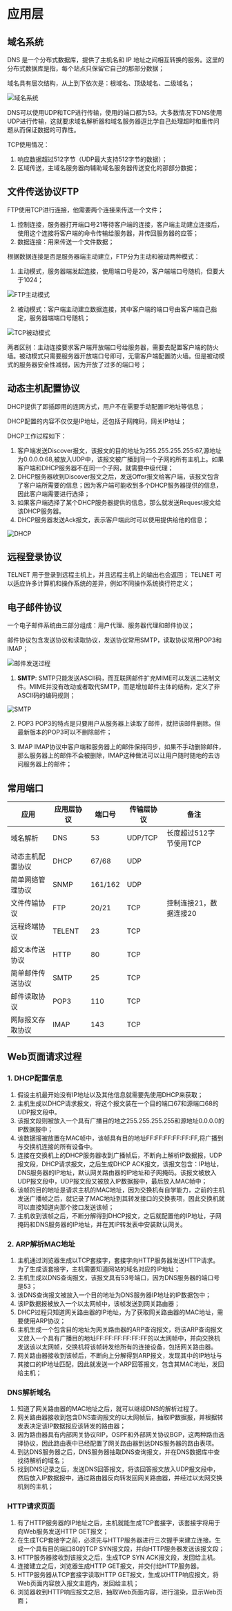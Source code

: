 # 应用层

## 域名系统
DNS 是一个分布式数据库，提供了主机名和 IP 地址之间相互转换的服务。这里的分布式数据库是指，每个站点只保留它自己的那部分数据；

域名具有层次结构，从上到下依次是：根域名、顶级域名、二级域名；

![域名系统](img/域名系统.jpg)

DNS可以使用UDP和TCP进行传输，使用的端口都为53。大多数情况下DNS使用UDP进行传输，这就要求域名解析器和域名服务器逗比学自己处理超时和重传问题从而保证数据的可靠性。

TCP使用情况：
1. 响应数据超过512字节（UDP最大支持512字节的数据）；
2. 区域传送，主域名服务器向辅助域名服务器传送变化的那部分数据；

## 文件传送协议FTP
FTP使用TCP进行连接，他需要两个连接来传送一个文件；
1. 控制连接，服务器打开端口号21等待客户端的连接，客户端主动建立连接后，使用这个连接将客户端的命令传输给服务器，并传回服务器的应答；
2. 数据连接：用来传送一个文件数据；

根据数据连接是否是服务器端主动建立，FTP分为主动和被动两种模式：
1. 主动模式，服务器端发起连接，使用端口号是20，客户端端口号随机，但要大于1024；

![FTP主动模式](img/FTP主动模式.jpg)

2. 被动模式：客户端主动建立数据连接，其中客户端的端口号由客户端自己指定，服务器端端口号随机；

![TCP被动模式](img/TCP被动模式.jpg)

两者区别：主动连接要求客户端开放端口号给服务器，需要去配置客户端的防火墙。被动模式只需要服务器开放端口号即可，无需客户端配置防火墙。但是被动模式的服务器安全性减弱，因为开放了过多的端口号；

## 动态主机配置协议
DHCP提供了即插即用的连网方式，用户不在需要手动配置IP地址等信息；

DHCP配置的内容不仅仅是IP地址，还包括子网掩码，网关IP地址；

DHCP工作过程如下：
1. 客户端发送Discover报文，该报文的目的地址为255.255.255.255:67,源地址为0.0.0.0:68,被放入UDP中，该报文被广播到同一个子网的所有主机上。如果客户端和DHCP服务器不在同一个子网，就需要中级代理；
2. DHCP服务器收到Discover报文之后，发送Offer报文给客户端，该报文包含了客户端所需要的信息；因为客户端可能收到多个DHCP服务器提供的信息，因此客户端需要进行选择；
3. 如果客户端选择了某个DHCP服务器提供的信息，那么就发送Request报文给该DHCP服务器。
4. DHCP服务器发送Ack报文，表示客户端此时可以使用提供给他的信息；

![DHCP](img/DHCP.jpg)

## 远程登录协议
TELNET 用于登录到远程主机上，并且远程主机上的输出也会返回；
TELNET 可以适应许多计算机和操作系统的差异，例如不同操作系统换行符定义；

## 电子邮件协议
一个电子邮件系统由三部分组成：用户代理、服务器代理和邮件协议；

邮件协议包含发送协议和读取协议，发送协议常用SMTP，读取协议常用POP3和IMAP；

![邮件发送过程](img/邮件发送过程.png)

1. **SMTP**:
   SMTP只能发送ASCII码，而互联网邮件扩充MIME可以发送二进制文件。MIME并没有改动或者取代SMTP，而是增加邮件主体的结构，定义了非ASCII码的编码规则；

![SMTP](img/SMTP.png)

2. POP3
   POP3的特点是只要用户从服务器上读取了邮件，就把该邮件删除。但最新版本的POP3可以不删除邮件；

3. IMAP
   IMAP协议中客户端和服务器上的邮件保持同步，如果不手动删除邮件，那么服务器上的邮件不会被删除，IMAP这种做法可以让用户随时随地的去访问服务器上的邮件；

## 常用端口
|应用    | 应用层协议    | 端口号      | 传输层协议     |  备注          |
| ------ | ------ | ------ | ------ | ------ |
|域名解析 | DNS | 53 | UDP/TCP|长度超过512字节使用TCP|
|动态主机配置协议 | DHCP | 67/68 | UDP |  |
|简单网络管理协议 | SNMP | 161/162 | UDP |   |
|文件传输协议 | FTP | 20/21 | TCP | 控制连接21，数据连接20 |
|远程终端协议 | TELENT | 23 | TCP |    |
|超文本传送协议 | HTTP | 80 | TCP |    |
|简单邮件传送协议 | SMTP | 25 | TCP |     |
|邮件读取协议 | POP3 | 110 | TCP |     |
|网际报文存取协议 | IMAP | 143 | TCP |     |

## Web页面请求过程
### 1. DHCP配置信息
1. 假设主机最开始没有IP地址以及其他信息就需要先使用DHCP来获取；
2. 主机生成以DHCP请求报文，将这个报文装在一个目的端口67和源端口68的UDP报文段中。
3. 该报文段则被放入一个具有广播目的地之255.255.255.255和源地址0.0.0.0的IP数据报中；
4. 该数据报被放置在MAC帧中，该帧具有目的地址FF:FF:FF:FF:FF:FF,将广播到与交换机连接的所有设备中。
5. 连接在交换机上的DHCP服务器收到广播帧后，不断向上解析IP数据报，UDP报文段，DHCP请求报文，之后生成DHCP ACK报文，该报文包含：IP地址，DNS服务器的IP地址，默认网关路由器的IP地址和子网掩码。该报文被放入UDP报文段中，UDP报文段又被放入IP数据报中，最后放入MAC帧中；
6. 该帧的目的地址是请求主机的MAC地址，因为交换机有自学能力，之前的主机发送广播帧之后，就记录了MAC地址到其转发接口的交换表项，因此交换机就可以直接知道向那个接口发送该帧；
7. 主机收到该帧之后，不断分解得到DHCP报文，之后就配置他的IP地址，子网掩码和DNS服务器的IP地址，并在其IP转发表中安装默认网关。

### 2. ARP解析MAC地址
1. 主机通过浏览器生成以TCP套接字，套接字向HTTP服务器发送HTTP请求。为了生成该套接字，主机需要知道网站的域名对应的IP地址；
2. 主机生成以DNS查询报文，该报文具有53号端口，因为DNS服务器的端口号是53；
3. 该DNS查询报文被放入一个目的地址为DNS服务器IP地址的IP数据包中；
4. 该IP数据报被放入一个以太网帧中，该帧发送到网关路由器；
5. DHCP过程只知道网关路由器的IP地址，为了获取网关路由器的MAC地址，需要使用ARP协议；
6. 主机生成一个包含目的地址为网关路由器的ARP查询报文，将该ARP查询报文又放入一个具有广播目的地址FF:FF:FF:FF:FF:FF的以太网帧中，并向交换机发送该以太网帧，交换机将该帧转发给所有的连接设备，包括网关路由器。
7. 网关路由器接收到该帧后，不断向上分解得到ARP报文，发现其中的IP地址与其接口的IP地址匹配，因此就发送一个ARP回答报文，包含其MAC地址，发回给主机；

### DNS解析域名
1. 知道了网关路由器的MAC地址之后，就可以继续DNS的解析过程了。
2. 网关路由器接收到包含DNS查询报文的以太网帧后，抽取IP数据报，并根据转发表决定该IP数据报应该转发的路由器；
3. 因为路由器具有内部网关协议RIP，OSPF和外部网关协议BGP，这两种路由选择协议，因此路由表中已经配置了网关路由器到达DNS服务器的路由表项。
4. 到达DNS服务器之后，DNS服务器抽取DNS查询报文，并在DNS数据库中查找待解析的域名；
5. 找到DNS记录之后，发送DNS回答报文，将该回答报文放入UDP报文段中，然后放入IP数据报中，通过路由器反向转发回网关路由器，并经过以太网交换机到的主机；

### HTTP请求页面
1. 有了HTTP服务器的IP地址之后，主机就能生成TCP套接字，该套接字将用于向Web服务发送HTTP GET报文；
2. 在生成TCP套接字之前，必须先与HTTP服务器进行三次握手来建立连接。生成一个具有目的端口80的TCP SYN报文段，并向HTTP服务器发送该报文段；
3. HTTP服务器接收到该报文之后，生成TCP SYN ACK报文段，发回给主机。
4. 连接建立之后，浏览器生成HTTP GET报文，并交付给HTTP服务器。
5. HTTP服务器从TCP套接字读取HTTP GET报文，生成以HTTP响应报文，将Web页面内容放入报文主题内，发回给主机；
6. 浏览器收到HTTP响应报文之后，抽取Web页面内容，进行渲染，显示Web页面；
   





